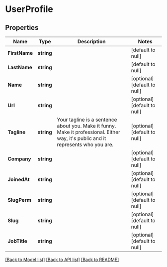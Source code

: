 # UserProfile

## Properties
Name | Type | Description | Notes
------------ | ------------- | ------------- | -------------
**FirstName** | **string** |  | [default to null]
**LastName** | **string** |  | [default to null]
**Name** | **string** |  | [optional] [default to null]
**Url** | **string** |  | [optional] [default to null]
**Tagline** | **string** | Your tagline is a sentence about you. Make it funny. Make it professional. Either way, it&#39;s public and it represents who you are. | [optional] [default to null]
**Company** | **string** |  | [optional] [default to null]
**JoinedAt** | **string** |  | [optional] [default to null]
**SlugPerm** | **string** |  | [optional] [default to null]
**Slug** | **string** |  | [optional] [default to null]
**JobTitle** | **string** |  | [optional] [default to null]

[[Back to Model list]](../README.md#documentation-for-models) [[Back to API list]](../README.md#documentation-for-api-endpoints) [[Back to README]](../README.md)


